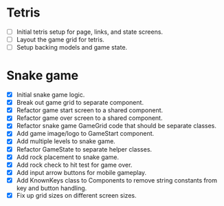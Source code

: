 Tetris
======
- [ ] Initial tetris setup for page, links, and state screens.
- [ ] Layout the game grid for tetris.
- [ ] Setup backing models and game state.

Snake game
==========
- [x] Initial snake game logic.
- [x] Break out game grid to separate component.
- [x] Refactor game start screen to a shared component.
- [x] Refactor game over screen to a shared component.
- [x] Refactor snake game GameGrid code that should be separate classes.
- [x] Add game image/logo to GameStart component.
- [x] Add multiple levels to snake game.
- [x] Refactor GameState to separate helper classes.
- [x] Add rock placement to snake game.
- [x] Add rock check to hit test for game over.
- [x] Add input arrow buttons for mobile gameplay.
- [x] Add KnownKeys class to Components to remove string constants from key and button handling.
- [x] Fix up grid sizes on different screen sizes.